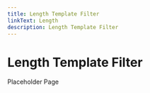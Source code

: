 ```yaml
---
title: Length Template Filter
linkText: Length
description: Length Template Filter
---
```


# Length Template Filter

Placeholder Page

